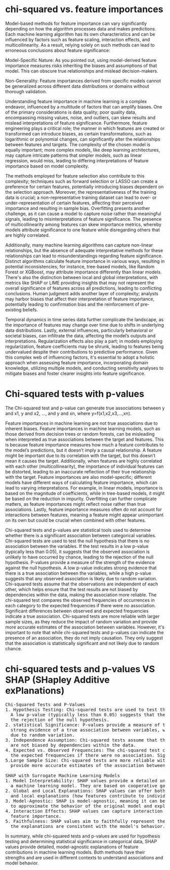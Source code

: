 # chi-squared vs. feature importances
Model-based methods for feature importance can vary significantly depending on how the algorithm processes data and makes predictions. Each machine learning algorithm has its own characteristics and can be influenced by factors such as feature scaling, interaction effects, and multicollinearity. As a result, relying solely on such methods can lead to erroneous conclusions about feature significance: 

Model-Specific Nature: As you pointed out, using model-derived feature importance measures risks inheriting the biases and assumptions of that model. This can obscure true relationships and mislead decision-makers.

Non-Generality: Feature importances derived from specific models cannot be generalized across different data distributions or domains without thorough validation.

Understanding feature importance in machine learning is a complex endeavor, influenced by a multitude of factors that can amplify biases. One of the primary considerations is data quality; poor quality data, encompassing missing values, noise, and outliers, can skew results and mislead interpretations of feature significance. Furthermore, feature engineering plays a critical role; the manner in which features are created or transformed can introduce biases, as certain transformations, such as logarithmic or polynomial changes, can significantly alter the relationships between features and targets. The complexity of the chosen model is equally important; more complex models, like deep learning architectures, may capture intricate patterns that simpler models, such as linear regression, would miss, leading to differing interpretations of feature importance based on model complexity. 

The methods employed for feature selection also contribute to this complexity; techniques such as forward selection or LASSO can create a preference for certain features, potentially introducing biases dependent on the selection approach. Moreover, the representativeness of the training data is crucial; a non-representative training dataset can lead to over- or under-representation of certain features, affecting their perceived importance and resulting in sample bias. Overfitting presents another challenge, as it can cause a model to capture noise rather than meaningful signals, leading to misinterpretations of feature significance. The presence of multicollinearity among features can skew importance metrics, whereby models attribute significance to one feature while disregarding others that are highly correlated.

Additionally, many machine learning algorithms can capture non-linear relationships, but the absence of adequate interpretative methods for these relationships can lead to misunderstandings regarding feature significance. Distinct algorithms calculate feature importance in various ways, resulting in potential inconsistencies; for instance, tree-based models, like Random Forest or XGBoost, may attribute importance differently than linear models. There's also the distinction between local and global interpretations, with metrics like SHAP or LIME providing insights that may not represent the overall significance of features across all predictions, leading to conflicting conclusions. Human judgment adds another layer of complexity; analysts may harbor biases that affect their interpretation of feature importance, potentially leading to confirmation bias and the reinforcement of pre-existing beliefs. 

Temporal dynamics in time series data further complicate the landscape, as the importance of features may change over time due to shifts in underlying data distributions. Lastly, external influences, particularly behavioral or societal biases, can infiltrate the data, affecting the model’s outputs and interpretations. Regularization effects also play a part; in models employing regularization, feature coefficients may be shrunk, leading to features being undervalued despite their contributions to predictive performance. Given this complex web of influencing factors, it's essential to adopt a holistic approach when assessing feature importance, incorporating domain knowledge, utilizing multiple models, and conducting sensitivity analyses to mitigate biases and foster clearer insights into feature significance.

# Chi-squared tests with p-values

The Chi-squared test and p-value can generate true associations between y and x1, y and x2, …, and y and xn, where y=f(x1,x2,x3,...,xn).

Feature importances in machine learning are not true associations due to inherent biases. Feature importances in machine learning models, such as those derived from decision trees or random forests, can be misleading when interpreted as true associations between the target and features. This is because feature importance measures how much a feature contributes to the model’s predictions, but it doesn’t imply a causal relationship. A feature might be important due to its correlation with the target, but this doesn’t mean it causes the target. Additionally, when features are highly correlated with each other (multicollinearity), the importance of individual features can be distorted, leading to an inaccurate reflection of their true relationship with the target. Feature importances are also model-specific; different models have different ways of calculating feature importance, which can lead to varying interpretations. For example, in linear models, importance is based on the magnitude of coefficients, while in tree-based models, it might be based on the reduction in impurity. Overfitting can further complicate matters, as feature importances might reflect noise rather than true associations. Lastly, feature importance measures often do not account for interactions between features, meaning a feature might appear unimportant on its own but could be crucial when combined with other features.

Chi-squared tests and p-values are statistical tools used to determine whether there is a significant association between categorical variables. Chi-squared tests are used to test the null hypothesis that there is no association between the variables. If the test results in a low p-value (typically less than 0.05), it suggests that the observed association is unlikely to have occurred by chance, leading to the rejection of the null hypothesis. P-values provide a measure of the strength of the evidence against the null hypothesis. A low p-value indicates strong evidence that there is a true association between the variables, while a high p-value suggests that any observed association is likely due to random variation. Chi-squared tests assume that the observations are independent of each other, which helps ensure that the test results are not biased by dependencies within the data, making the association more reliable. The chi-squared test compares the observed frequencies of occurrences in each category to the expected frequencies if there were no association. Significant differences between observed and expected frequencies indicate a true association. Chi-squared tests are more reliable with larger sample sizes, as they reduce the impact of random variation and provide more accurate estimates of the association between variables. However, it's important to note that while chi-squared tests and p-values can indicate the presence of an association, they do not imply causation. They only suggest that the association is statistically significant and not likely due to random chance.

# chi-squared tests and p-values VS SHAP (SHapley Additive exPlanations) 

<pre>
Chi-Squared Tests and P-Values
1. Hypothesis Testing: Chi-squared tests are used to test the null hypothesis that there is no association between categorical variables. 
  A low p-value (typically less than 0.05) suggests that the observed association is unlikely to have occurred by chance, leading to 
  the rejection of the null hypothesis.
2. statistical Significance: P-values provide a measure of the strength of the evidence against the null hypothesis. A low p-value indicates 
  strong evidence of a true association between variables, while a high p-value suggests that any observed association is likely 
  due to random variation.
3. Independence Assumption: Chi-squared tests assume that the observations are independent of each other, ensuring that the test results 
  are not biased by dependencies within the data.
4. Expected vs. Observed Frequencies: The chi-squared test compares the observed frequencies of occurrences in each category to 
  the expected frequencies if there were no association. Significant differences indicate a true association.
5.Large Sample Size: Chi-squared tests are more reliable with larger sample sizes, as they reduce the impact of random variation and 
  provide more accurate estimates of the association between variables.

SHAP with Surrogate Machine Learning Models
1. Model Interpretability: SHAP values provide a detailed understanding of how each feature contributes to the predictions of 
  a machine learning model. They are based on cooperative game theory and the concept of Shapley values.
2. Global and Local Explanations: SHAP values can offer both global explanations (how features contribute to the overall model) 
  and local explanations (how features contribute to individual predictions).
3. Model-Agnostic: SHAP is model-agnostic, meaning it can be applied to any machine learning model. It uses surrogate models 
  to approximate the behavior of the original model and explain its predictions.
4. Interaction Effects: SHAP values can capture interaction effects between features, providing a more comprehensive understanding of 
  feature importance.
5. Faithfulness: SHAP values aim to faithfully represent the contribution of each feature to the model's predictions, ensuring that 
  the explanations are consistent with the model's behavior.
</pre>

In summary, while chi-squared tests and p-values are used for hypothesis testing and 
determining statistical significance in categorical data, SHAP values provide detailed, 
model-agnostic explanations of feature contributions in machine learning models. Both methods 
have their strengths and are used in different contexts to understand associations and model behavior.

</pre>
